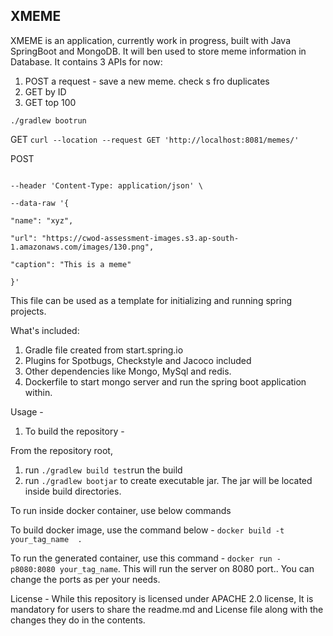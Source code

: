 ## XMEME

XMEME is an application, currently work in progress, built with Java SpringBoot and MongoDB. It will ben used to store meme information in Database. It contains 3 APIs for now:

1) POST a request - save a new meme. check s fro duplicates
2) GET by ID
3) GET top 100


```./gradlew bootrun```


GET
```curl --location --request GET 'http://localhost:8081/memes/'```


POST

```curl --location --request POST 'http://localhost:8081/memes/' \

--header 'Content-Type: application/json' \

--data-raw '{

"name": "xyz",

"url": "https://cwod-assessment-images.s3.ap-south-1.amazonaws.com/images/130.png",

"caption": "This is a meme"

}'
```


This file can be used as a template for initializing and running spring projects.

What's included: 
1. Gradle file created from start.spring.io
2. Plugins for Spotbugs, Checkstyle and Jacoco included
3. Other dependencies like Mongo, MySql and redis.
4. Dockerfile to start mongo server and run the spring boot application within.

Usage - 

1. To build the repository - 

From the repository root, 

1. run `./gradlew build test`run the build
2. run `./gradlew bootjar` to create executable jar. The jar will be located inside build directories.

To run inside docker container, use below commands

To build docker image, use the command below - `docker build -t your_tag_name  .`

To run the generated container, use this command - `docker run -p8080:8080 your_tag_name`. This will run the server on 8080 port.. You can change the ports as per your needs. 


License - 
While this repository is licensed under APACHE 2.0 license, It is mandatory for users to share the readme.md and License file along with the changes they do in the contents.
